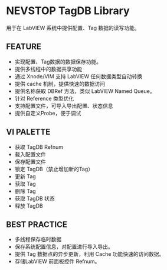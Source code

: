 # NEVSTOP TagDB Library

用于在 LabVIEW 系统中提供配置、Tag 数据的读写功能。

## FEATURE

 - 实现配置、Tag数据的数据保存功能。
 - 提供多线程中的数据共享功能
 - 通过 Xnode/VIM 支持 LabVIEW 任何数据类型自动转换
 - 提供 cache 机制，提供快速的数据访问
 - 提供名称获取 DBRef 方法，类似 LabVIEW Named Queue。
 - 针对 Reference 类型优化
 - 支持配置文件，可导入导出配置、状态信息
 - 提供自定义Probe，便于调试
 
## VI PALETTE

 - 获取 TagDB Refnum
 - 载入配置文件
 - 保存配置文件
 - 锁定 TagDB（禁止增加新的Tag）
 - 更新 Tag
 - 获取 Tag 
 - 删除 Tag
 - 获取 TagDB 状态
 - 释放 TagDB

## BEST PRACTICE

 - 多线程保存临时数据
 - 保存系统配置信息，对配置进行导入导出。
 - 提供 Tag 数据点的异步更新，利用 Cache 功能快速的访问数据。
 - 存储LabVIEW 前面板控件 Refnum。 

